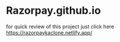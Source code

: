 # Razorpay.github.io
for quick review of this project just click here https://razorpaykaclone.netlify.app/
